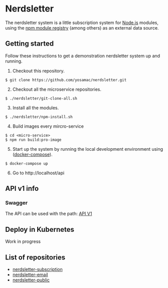 # Nerdsletter

The nerdsletter system is a little subscription system
for [Node.js](//nodejs.org) modules, using
the [npm module registry](//npmjs.com) (among others) as an external
data source.


## Getting started

Follow these instructions to get a demonstration nerdsletter system up and
running.

1. Checkout this repository.
  ```
  $ git clone https://github.com/yosamac/nerdsletter.git
  ```

2. Checkout all the microservice repositories.
  ```
  $ ./nerdsletter/git-clone-all.sh
  ```
  
3. Install all the modules.
  ```
  $ ./nerdsletter/npm-install.sh
  ```

4. Build images every mircro-service
  ```
  $ cd <micro-service>
  $ npm run build:pro-image
  ```

5. Start up the system by running the local development environment
  using ([docker-compose](https://docs.docker.com/compose/)).
  ```
  $ docker-compose up
  ```

6. Go to http://localhost/api


## API v1 info

### Swagger

The API can be used with the path: 
[API V1](http://localhost:80/api)


## Deploy in Kubernetes
Work in progress


## List of repositories

* [nerdsletter-subscription](https://github.com/yosamac/nerdsletter-subscription)
* [nerdsletter-email](https://github.com/yosamac/nerdsletter-email)
* [nerdsletter-public](https://github.com/yosamac/nerdsletter-public)



